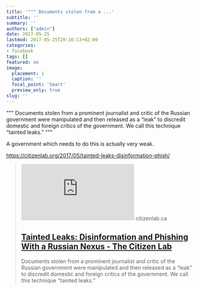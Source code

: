 ```yaml
---
title: '""" Documents stolen from a ...'
subtitle: ''
summary: ''
authors: ["admin"]
date: 2017-05-25
lastmod: 2017-05-25T20:16:13+02:00
categories:
- facebook
tags: []
featured: no
image:
  placement: 1
  caption: ''
  focal_point: 'Smart'
  preview_only: true
slug: ''
---
```

"""
Documents stolen from a prominent journalist and critic of the Russian government were manipulated and then released as a “leak” to discredit domestic and foreign critics of the government. We call this technique “tainted leaks.”
"""

A government which needs to do this is actually very weak. 

https://citizenlab.org/2017/05/tainted-leaks-disinformation-phish/
> [![](https://citizenlab.ca/wp-content/webpc-passthru.php?src=https://citizenlab.ca/wp-content/uploads/2017/05/Map-of-target-countries-4.png&nocache=1)](https://citizenlab.org/2017/05/tainted-leaks-disinformation-phish/)
> citizenlab.ca
> ## [Tainted Leaks: Disinformation and Phishing With a Russian Nexus - The Citizen Lab](https://citizenlab.org/2017/05/tainted-leaks-disinformation-phish/)
>
>Documents stolen from a prominent journalist and critic of the Russian government were manipulated and then released as a “leak” to discredit domestic and foreign critics of the government. We call this technique “tainted leaks.”


